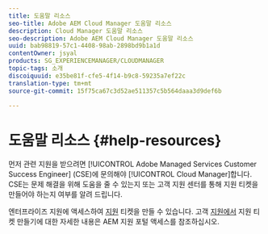 ```yaml
---
title: 도움말 리소스
seo-title: Adobe AEM Cloud Manager 도움말 리소스
description: Cloud Manager 도움말 리소스
seo-description: Adobe AEM Cloud Manager 도움말 리소스
uuid: bab98819-57c1-4408-98ab-2898bd9b1a1d
contentOwner: jsyal
products: SG_EXPERIENCEMANAGER/CLOUDMANAGER
topic-tags: 소개
discoiquuid: e35be81f-cfe5-4f14-b9c8-59235a7ef22c
translation-type: tm+mt
source-git-commit: 15f75ca67c3d52ae511357c5b564daaa3d9def6b

---
```



# 도움말 리소스 {#help-resources}

먼저 관련 지원을 받으려면 [!UICONTROL Adobe Managed Services Customer Success Engineer] (CSE)에 문의해야 [!UICONTROL Cloud Manager]합니다. CSE는 문제 해결을 위해 도움을 줄 수 있는지 또는 고객 지원 센터를 통해 지원 티켓을 만들어야 하는지 여부를 알려 드립니다.

엔터프라이즈 지원에 액세스하여 [지원](https://helpx.adobe.com/contact/enterprise-support.ec.html) 티켓을 만들 수 있습니다. 고객 [지원에서](https://help.adobe.com/experience-manager/kb/accessing-aem-support-portal.html) 지원 티켓 만들기에 대한 자세한 내용은 AEM 지원 포털 액세스를 참조하십시오.
